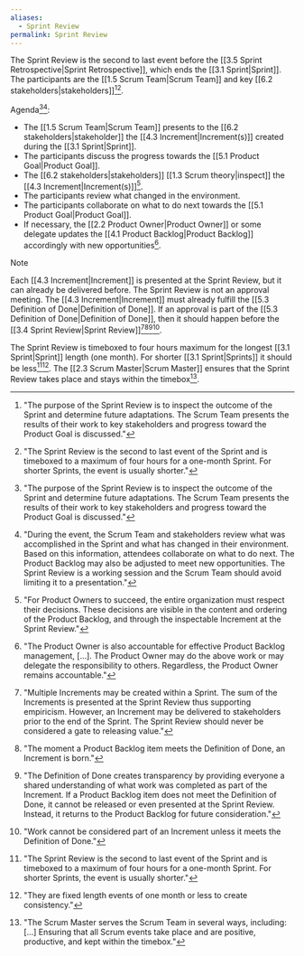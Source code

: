 ```yaml
---
aliases:
  - Sprint Review
permalink: Sprint Review
---
```

The Sprint Review is the second to last event before the [[3.5 Sprint Retrospective|Sprint Retrospective]], which ends the [[3.1 Sprint|Sprint]]. The participants are the [[1.5 Scrum Team|Scrum Team]] and key [[6.2 stakeholders|stakeholders]][^purpose-sprint-review][^sprint-review-second-last]. 

Agenda[^purpose-sprint-review][^during-the-event]:
- The [[1.5 Scrum Team|Scrum Team]] presents to the [[6.2 stakeholders|stakeholder]] the [[4.3 Increment|Increment(s)]] created during the [[3.1 Sprint|Sprint]].
- The participants discuss the progress towards the [[5.1 Product Goal|Product Goal]].
- The [[6.2 stakeholders|stakeholders]] [[1.3 Scrum theory|inspect]] the [[4.3 Increment|Increment(s)]][^for-po-succeed].
- The participants review what changed in the environment.
- The participants collaborate on what to do next towards the [[5.1 Product Goal|Product Goal]].
- If necessary, the [[2.2 Product Owner|Product Owner]] or some delegate updates the [[4.1 Product Backlog|Product Backlog]] accordingly with new opportunities[^po-accountable-product-backlog].

[^purpose-sprint-review]: "The purpose of the Sprint Review is to inspect the outcome of the Sprint and determine future adaptations. The Scrum Team presents the results of their work to key stakeholders and progress toward the Product Goal is discussed."[^scrum-guide-2020]

[^during-the-event]: "During the event, the Scrum Team and stakeholders review what was accomplished in the Sprint and what has changed in their environment. Based on this information, attendees collaborate on what to do next. The Product Backlog may also be adjusted to meet new opportunities. The Sprint Review is a working session and the Scrum Team should avoid limiting it to a presentation."[^scrum-guide-2020]

[^sprint-review-second-last]: "The Sprint Review is the second to last event of the Sprint and is timeboxed to a maximum of four hours for a one-month Sprint. For shorter Sprints, the event is usually shorter."[^scrum-guide-2020]

[^for-po-succeed]:"For Product Owners to succeed, the entire organization must respect their decisions. These decisions are visible in the content and ordering of the Product Backlog, and through the inspectable Increment at the Sprint Review."[^scrum-guide-2020]

[^po-accountable-product-backlog]: "The Product Owner is also accountable for effective Product Backlog management, \[...\]. The Product Owner may do the above work or may delegate the responsibility to others. Regardless, the Product Owner remains accountable."[^scrum-guide-2020]

> [!note]
> Each [[4.3 Increment|Increment]] is presented at the Sprint Review, but it can already be delivered before. The Sprint Review is not an approval meeting. The [[4.3 Increment|Increment]] must already fulfill the [[5.3 Definition of Done|Definition of Done]]. If an approval is part of the [[5.3 Definition of Done|Definition of Done]], then it should happen before the [[3.4 Sprint Review|Sprint Review]][^multiple-increments][^pbi-dod][^dod-creates-transparency][^work-cannot-be].

[^multiple-increments]: "Multiple Increments may be created within a Sprint. The sum of the Increments is presented at the Sprint Review thus supporting empiricism. However, an Increment may be delivered to stakeholders prior to the end of the Sprint. The Sprint Review should never be considered a gate to releasing value."[^scrum-guide-2020]
[^pbi-dod]: "The moment a Product Backlog item meets the Definition of Done, an Increment is born."[^scrum-guide-2020]
[^dod-creates-transparency]: "The Definition of Done creates transparency by providing everyone a shared understanding of what work was completed as part of the Increment. If a Product Backlog item does not meet the Definition of Done, it cannot be released or even presented at the Sprint Review. Instead, it returns to the Product Backlog for future consideration."[^scrum-guide-2020]
[^work-cannot-be]: "Work cannot be considered part of an Increment unless it meets the Definition of Done."[^scrum-guide-2020]

The Sprint Review is timeboxed to four hours maximum for the longest [[3.1 Sprint|Sprint]] length (one month). For shorter [[3.1 Sprint|Sprints]] it should be less[^sprint-review-second-last][^sprint-length]. The [[2.3 Scrum Master|Scrum Master]] ensures that the Sprint Review takes place and stays within the timebox[^scrum-master-events].

[^sprint-length]: "They are fixed length events of one month or less to create consistency."[^scrum-guide-2020]
[^scrum-master-events]:"The Scrum Master serves the Scrum Team in several ways, including: \[...\] Ensuring that all Scrum events take place and are positive, productive, and kept within the timebox."[^scrum-guide-2020]

[^scrum-guide-2020]: [[1.2 Scrum Guide|Scrum Guide (2020)]]
